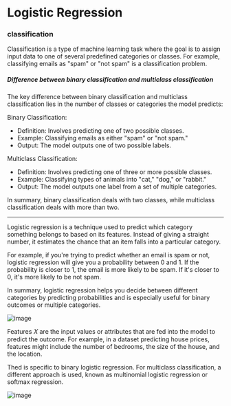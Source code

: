 # Logistic Regression 

### classification 

Classification is a type of machine learning task where the goal is to assign input data to one of several predefined categories or classes. For example, classifying emails as "spam" or "not spam" is a classification problem.

##### Difference between binary classification and multiclass classification

The key difference between binary classification and multiclass classification lies in the number of classes or categories the model predicts:

Binary Classification:

- Definition: Involves predicting one of two possible classes.
- Example: Classifying emails as either "spam" or "not spam."
- Output: The model outputs one of two possible labels.

Multiclass Classification:

- Definition: Involves predicting one of three or more possible classes.
- Example: Classifying types of animals into "cat," "dog," or "rabbit."
- Output: The model outputs one label from a set of multiple categories.

In summary, binary classification deals with two classes, while multiclass classification deals with more than two.

--- 

Logistic regression is a technique used to predict which category something belongs to based on its features. Instead of giving a straight number, it estimates the chance that an item falls into a particular category.

For example, if you're trying to predict whether an email is spam or not, logistic regression will give you a probability between 0 and 1. If the probability is closer to 1, the email is more likely to be spam. If it's closer to 0, it's more likely to be not spam.

In summary, logistic regression helps you decide between different categories by predicting probabilities and is especially useful for binary outcomes or multiple categories.


![image](https://github.com/user-attachments/assets/55abc22e-82e1-4731-a25f-d80d5bb94caa)


Features 𝑋 are the input values or attributes that are fed into the model to predict the outcome. For example, in a dataset predicting house prices, features might include the number of bedrooms, the size of the house, and the location.


Thed is specific to binary logistic regression. For multiclass classification, a different approach is used, known as multinomial logistic regression or softmax regression. 

![image](https://github.com/user-attachments/assets/95aed76f-30db-4fc1-8348-93132080edd4)


